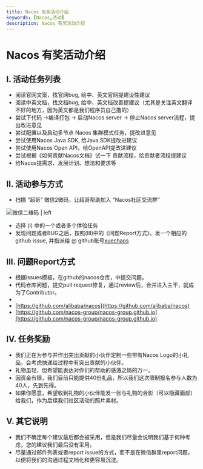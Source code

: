 ```yaml
---
title: Nacos 有奖活动介绍
keywords: [Nacos,活动]
description: Nacos 有奖活动介绍
---
```


# Nacos 有奖活动介绍

## I. 活动任务列表

* 阅读官网文案，找官网bug, 给中、英文官网提建设性建议
* 阅读中英文档，找文档bug, 给中、英文档改善提建议（尤其是关注英文翻译不好的地方，因为英文都是我们程序员自己撸的）
* 尝试下代码 ->编译打包 -> 启动Nacos server -> 停止Nacos server流程，提出改进意见
* 尝试配置以及启动多节点 Nacos 集群模式任务，提改进意见
* 尝试使用Nacos Java SDK, 给Java SDK提改进建议
* 尝试使用Nacos Open API，给OpenAPI提改进建议
* 尝试根据《如何贡献Nacos文档》试一下 贡献流程，给贡献者流程提建议
* 给Nacos提需求、发展计划、想法和要求等

## II. 活动参与方式

* 扫描 “超哥” 微信2微码，让超哥帮助加入 “Nacos社区交流群”
    
![微信二维码 | left](https://cdn.yuque.com/lark/0/2018/png/11189/1532004866850-5e03b901-6d76-4380-b7bf-66e227808bdc.png "")

* 选择 (I) 中的一个或者多个体验任务
* 发现问题或者BUG之后，按照(III)中的《问题Report方式》，发一个相应的 github issue, 并指派给 @ github账号[xuechaos](https://github.com/xuechaos)

## III. 问题Report方式

* 根据issues模板，在github的nacos仓库，中提交问题。
* 代码仓库问题，提交pull request修复，通过review后，合并进入主干，就成为了Contributor。
* 
* [https://github.com/alibaba/nacos](https://github.com/alibaba/nacos)
* [https://github.com/nacos-group/nacos-group.github.io](https://github.com/nacos-group/nacos-group.github.io)

## IV. 任务奖励

* 我们正在为参与并作出突出贡献的小伙伴定制一些带有Nacos Logo的小礼品，会考虑快递给过程中有突出贡献的小伙伴。
* 礼物虽轻，但希望能表达对你们的帮助的感激之情的万一。
* 因资金有限，我们目前只能提供40份礼品，所以我们这次限制报名参与人数为40人，先到先得。
* 如果你愿意，希望收到礼物的小伙伴能发一张与礼物的合影（可以隐藏面部）给我们，作为后续我们社区活动的照片素材。

## V. 其它说明

* 我们不确定每个建议最后都会被采用，但是我们尽量会说明我们基于何种考虑，您的建议我们最后没有采用。
* 尽量通过邮件列表或者report issue的方式，而不是在微信群里report问题，以便将我们的沟通过程文档化和更容易沉淀。

